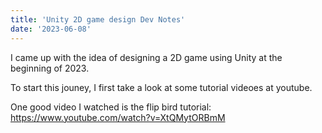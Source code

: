 ```yaml
---
title: 'Unity 2D game design Dev Notes'
date: '2023-06-08'
---
```


I came up with the idea of designing a 2D game using Unity at the beginning of 2023. 

To start this jouney, I first take a look at some tutorial videoes at youtube. 

One good video I watched is the flip bird tutorial: https://www.youtube.com/watch?v=XtQMytORBmM